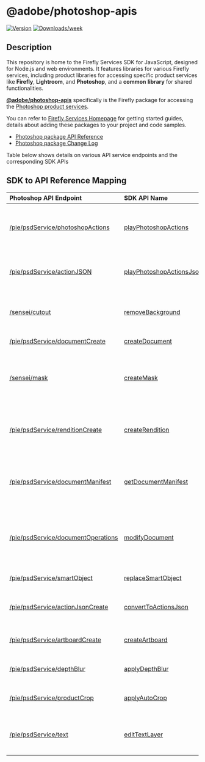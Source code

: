 # @adobe/photoshop-apis

[![Version](https://img.shields.io/npm/v/@adobe/photoshop-apis.svg)](https://npmjs.org/package/@adobe/photoshop-apis)
[![Downloads/week](https://img.shields.io/npm/dw/@adobe/photoshop-apis.svg)](https://npmjs.org/package/@adobe/photoshop-apis)

## Description

This repository is home to the Firefly Services SDK for JavaScript, designed for Node.js and web environments. It features libraries for various Firefly services, including product libraries for accessing specific product services like **Firefly**, **Lightroom**, and **Photoshop**, and a **common** **library** for shared functionalities. 

**[@adobe/photoshop-apis](https://www.npmjs.com/package/@adobe/photoshop-apis)** specifically is the Firefly package for accessing the [Photoshop product services](https://developer.adobe.com/firefly-services/docs/photoshop/).

You can refer to [Firefly Services Homepage](https://github.com/Firefly-Services/firefly-services-sdk-js/blob/main/README.md) for getting started guides, details about adding these packages to your project and code samples.

- [Photoshop package API Reference](https://github.com/Firefly-Services/firefly-services-sdk-js/blob/main/docs/photoshop/index.md)
- [Photoshop package Change Log](https://github.com/Firefly-Services/firefly-services-sdk-js/blob/main/packages/photoshop/CHANGELOG.md)

Table below shows details on various API service endpoints and the corresponding SDK APIs


## SDK to API Reference Mapping

| Photoshop API Endpoint | SDK API Name | Description  |
|:----------|:----------|:----------|
| [/pie/psdService/photoshopActions](https://developer.adobe.com/firefly-services/docs/photoshop/api/#tag/Photoshop/operation/photoshopActions) |[playPhotoshopActions](https://github.com/Firefly-Services/firefly-services-sdk-js/blob/main/docs/photoshop/classes/PhotoshopClient.md#playphotoshopactions) |Executes Photoshop Action file against a PSD, JPEG, PNG, or TIFF  |
| [/pie/psdService/actionJSON](https://developer.adobe.com/firefly-services/docs/photoshop/api/#tag/Photoshop/operation/actionJSON) |[playPhotoshopActionsJson](https://github.com/Firefly-Services/firefly-services-sdk-js/blob/main/docs/photoshop/classes/PhotoshopClient.md#playphotoshopactionsjson) |Execute a Photoshop Action with actionJSON format  
| [/sensei/cutout](https://developer.adobe.com/firefly-services/docs/photoshop/api/#tag/Photoshop/operation/cutout) |[removeBackground](https://github.com/Firefly-Services/firefly-services-sdk-js/blob/main/docs/photoshop/classes/PhotoshopClient.md#removebackground) |Isolate subject of interested in an image and remove background  |
| [/pie/psdService/documentCreate](https://developer.adobe.com/firefly-services/docs/photoshop/api/#tag/Photoshop/operation/documentCreate) |[createDocument](https://github.com/Firefly-Services/firefly-services-sdk-js/blob/main/docs/photoshop/classes/PhotoshopClient.md#createdocument) |Create new PSD with layers  |
| [/sensei/mask](https://developer.adobe.com/firefly-services/docs/photoshop/api/#tag/Photoshop/operation/mask) |[createMask](https://github.com/Firefly-Services/firefly-services-sdk-js/blob/main/docs/photoshop/classes/PhotoshopClient.md#createmask) |Isolate a subject of interest in an image (people, objects, etc) and generate an image mask  |
| [/pie/psdService/renditionCreate](https://developer.adobe.com/firefly-services/docs/photoshop/api/#tag/Photoshop/operation/renditionCreate) |[createRendition](https://github.com/Firefly-Services/firefly-services-sdk-js/blob/main/docs/photoshop/classes/PhotoshopClient.md#createrendition) |Create flat image representations of a PSD in multiple formats |
| [/pie/psdService/documentManifest](https://developer.adobe.com/firefly-services/docs/photoshop/api/#tag/Photoshop/operation/documentManifest) |[getDocumentManifest](https://github.com/Firefly-Services/firefly-services-sdk-js/blob/main/docs/photoshop/classes/PhotoshopClient.md#getdocumentmanifest) |Extract metadata from PSD document, including general file and layer information.  |
| [/pie/psdService/documentOperations](https://developer.adobe.com/firefly-services/docs/photoshop/api/#tag/Photoshop/operation/documentOperations) |[modifyDocument](https://github.com/Firefly-Services/firefly-services-sdk-js/blob/main/docs/photoshop/classes/PhotoshopClient.md#modifydocument) |Apply basic layer edits (name, state, etc), add/edit adjustment, pixel, and shape layers  |
| [/pie/psdService/smartObject](https://developer.adobe.com/firefly-services/docs/photoshop/api/#tag/Photoshop/operation/smartObject) |[replaceSmartObject](https://github.com/Firefly-Services/firefly-services-sdk-js/blob/main/docs/photoshop/classes/PhotoshopClient.md#replacesmartobject) |Replace Smart Object in a PSD  |
| [/pie/psdService/actionJsonCreate](https://developer.adobe.com/firefly-services/docs/photoshop/api/#tag/Photoshop/operation/actionJsonCreate) |[convertToActionsJson](https://github.com/Firefly-Services/firefly-services-sdk-js/blob/main/docs/photoshop/classes/PhotoshopClient.md#converttoactionsjson) |Convert .atn file to an actionJSON format  |
| [/pie/psdService/artboardCreate](https://developer.adobe.com/firefly-services/docs/photoshop/api/#tag/Photoshop/operation/artboardCreate) |[createArtboard](https://github.com/Firefly-Services/firefly-services-sdk-js/blob/main/docs/photoshop/classes/PhotoshopClient.md#createartboard) |Create artboards from multiple PSD inputs  |
| [/pie/psdService/depthBlur](https://developer.adobe.com/firefly-services/docs/photoshop/api/#tag/Photoshop/operation/depthBlur) |[applyDepthBlur](https://github.com/Firefly-Services/firefly-services-sdk-js/blob/main/docs/photoshop/classes/PhotoshopClient.md#applydepthblur) |Apply depth blur to an image input  |
| [/pie/psdService/productCrop](https://developer.adobe.com/firefly-services/docs/photoshop/api/#tag/Photoshop/operation/productCrop) |[applyAutoCrop](https://github.com/Firefly-Services/firefly-services-sdk-js/blob/main/docs/photoshop/classes/PhotoshopClient.md#applyautocrop) |Smart crop an image keeping the subject of interest in view  |
| [/pie/psdService/text](https://developer.adobe.com/firefly-services/docs/photoshop/api/#tag/Photoshop/operation/text) |[editTextLayer](https://github.com/Firefly-Services/firefly-services-sdk-js/blob/main/docs/photoshop/classes/PhotoshopClient.md#edittextlayer) |Change the contents of a text layer in a PSD, eg for localization  |
